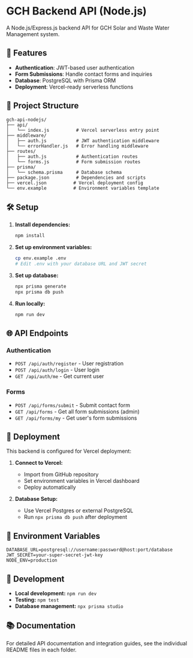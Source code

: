 # GCH Backend API (Node.js)

A Node.js/Express.js backend API for GCH Solar and Waste Water Management system.

## 🚀 Features

- **Authentication**: JWT-based user authentication
- **Form Submissions**: Handle contact forms and inquiries
- **Database**: PostgreSQL with Prisma ORM
- **Deployment**: Vercel-ready serverless functions

## 📁 Project Structure

```
gch-api-nodejs/
├── api/
│   └── index.js          # Vercel serverless entry point
├── middleware/
│   ├── auth.js           # JWT authentication middleware
│   └── errorHandler.js   # Error handling middleware
├── routes/
│   ├── auth.js           # Authentication routes
│   └── forms.js          # Form submission routes
├── prisma/
│   └── schema.prisma     # Database schema
├── package.json          # Dependencies and scripts
├── vercel.json          # Vercel deployment config
└── env.example          # Environment variables template
```

## 🛠️ Setup

1. **Install dependencies:**
   ```bash
   npm install
   ```

2. **Set up environment variables:**
   ```bash
   cp env.example .env
   # Edit .env with your database URL and JWT secret
   ```

3. **Set up database:**
   ```bash
   npx prisma generate
   npx prisma db push
   ```

4. **Run locally:**
   ```bash
   npm run dev
   ```

## 🌐 API Endpoints

### Authentication
- `POST /api/auth/register` - User registration
- `POST /api/auth/login` - User login
- `GET /api/auth/me` - Get current user

### Forms
- `POST /api/forms/submit` - Submit contact form
- `GET /api/forms` - Get all form submissions (admin)
- `GET /api/forms/my` - Get user's form submissions

## 🚀 Deployment

This backend is configured for Vercel deployment:

1. **Connect to Vercel:**
   - Import from GitHub repository
   - Set environment variables in Vercel dashboard
   - Deploy automatically

2. **Database Setup:**
   - Use Vercel Postgres or external PostgreSQL
   - Run `npx prisma db push` after deployment

## 📝 Environment Variables

```env
DATABASE_URL=postgresql://username:password@host:port/database
JWT_SECRET=your-super-secret-jwt-key
NODE_ENV=production
```

## 🔧 Development

- **Local development:** `npm run dev`
- **Testing:** `npm test`
- **Database management:** `npx prisma studio`

## 📚 Documentation

For detailed API documentation and integration guides, see the individual README files in each folder.